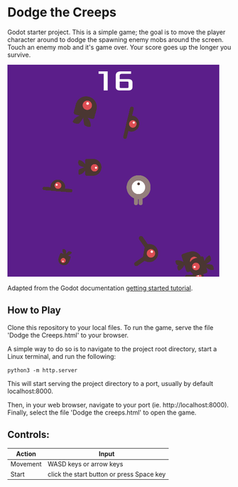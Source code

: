 # Dodge the Creeps
 Godot starter project. This is a simple game; the goal is to move the player character around to dodge the spawning enemy mobs around the screen. Touch an enemy mob and it's game over. Your score goes up the longer you survive.
 
 ![screenshot from game](screenshot.png)

 Adapted from the Godot documentation [getting started tutorial](https://docs.godotengine.org/en/stable/getting_started/first_2d_game/index.html). 

 ## How to Play

 Clone this repository to your local files. To run the game, serve the file 'Dodge the Creeps.html' to your browser.

 A simple way to do so is to navigate to the project root directory, start a Linux terminal, and run the following:
 ```
 python3 -m http.server
```
 This will start serving the project directory to a port, usually by default localhost:8000.
 
 Then, in your web browser, navigate to your port (ie. http://localhost:8000). Finally, select the file 'Dodge the creeps.html' to open the game.

 ## Controls:
 | Action | Input |
| --- | --- |
| Movement | WASD keys or arrow keys |
| Start | click the start button or press Space key |
